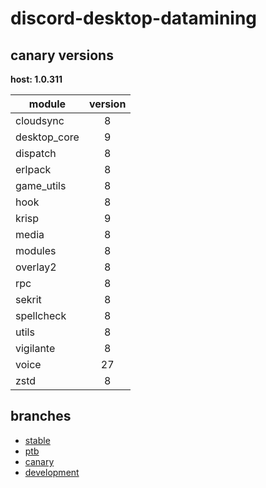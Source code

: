 # discord-desktop-datamining

## canary versions

**host: 1.0.311**

| module | version |
| ------ | :-----: |
| cloudsync | 8 |
| desktop_core | 9 |
| dispatch | 8 |
| erlpack | 8 |
| game_utils | 8 |
| hook | 8 |
| krisp | 9 |
| media | 8 |
| modules | 8 |
| overlay2 | 8 |
| rpc | 8 |
| sekrit | 8 |
| spellcheck | 8 |
| utils | 8 |
| vigilante | 8 |
| voice | 27 |
| zstd | 8 |

## branches

- [stable](https://github.com/OpenAsar/discord-desktop-datamining/tree/stable)
- [ptb](https://github.com/OpenAsar/discord-desktop-datamining/tree/ptb)
- [canary](https://github.com/OpenAsar/discord-desktop-datamining/tree/canary)
- [development](https://github.com/OpenAsar/discord-desktop-datamining/tree/development)